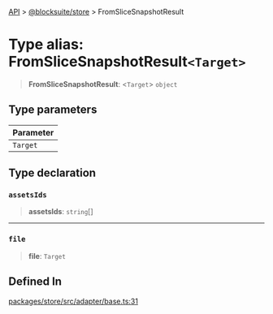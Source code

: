 [API](../../../index.md) > [@blocksuite/store](../index.md) > FromSliceSnapshotResult

# Type alias: FromSliceSnapshotResult`<Target>`

> **FromSliceSnapshotResult**: <`Target`> `object`

## Type parameters

| Parameter |
| :------ |
| `Target` |

## Type declaration

### `assetsIds`

> **assetsIds**: `string`[]

***

### `file`

> **file**: `Target`

## Defined In

[packages/store/src/adapter/base.ts:31](https://github.com/Saul-Mirone/blocksuite/blob/f2324b82e/packages/store/src/adapter/base.ts#L31)
